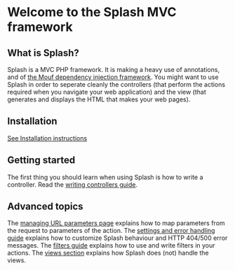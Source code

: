 Welcome to the Splash MVC framework
===================================

What is Splash?
---------------

Splash is a MVC PHP framework. It is making a heavy use of annotations, and of [the Mouf dependency injection framework](http://www.mouf-php.com).
You might want to use Splash in order to seperate cleanly the controllers (that perform the actions required when you navigate your web application) and the view (that generates and displays the HTML that makes your web pages).

Installation
------------

[See Installation instructions](https://github.com/thecodingmachine/mvc.splash/blob/4.0/doc/install.md)

Getting started
---------------

The first thing you should learn when using Splash is how to write a controller.
Read the [writing controllers guide](writing_controllers.html).

Advanced topics
---------------

The [managing URL parameters page](https://github.com/thecodingmachine/mvc.splash/blob/4.0/doc/url_parameters.md) explains how to map parameters from the request to parameters of the action.
The [settings and error handling guide](https://github.com/thecodingmachine/mvc.splash/blob/4.0/doc/settings_and_error_handling.md) explains how to customize Splash behaviour and HTTP 404/500 error messages.
The [filters guide](https://github.com/thecodingmachine/mvc.splash/blob/4.0/doc/filters.md) explains how to use and write filters in your actions.
The [views section](https://github.com/thecodingmachine/mvc.splash/blob/4.0/doc/views.md) explains how Splash does (not) handle the views.
